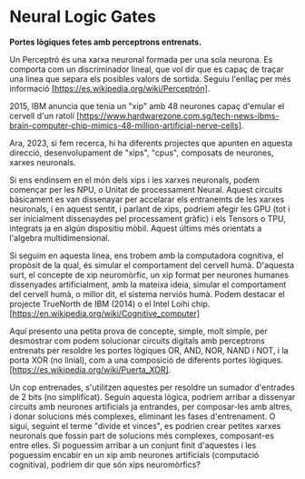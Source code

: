# Neural Logic Gates
**Portes lògiques fetes amb perceptrons entrenats.**

Un Perceptró és una xarxa neuronal formada per una sola neurona. Es comporta com un discriminador lineal, que vol dir que es capaç de traçar una linea que separa els posibles valors de sortida. Seguiu l'enllaç per més informació [https://es.wikipedia.org/wiki/Perceptrón].

2015, IBM anuncia que tenia un "xip" amb 48 neurones capaç d'emular el cervell d'un ratolí [https://www.hardwarezone.com.sg/tech-news-ibms-brain-computer-chip-mimics-48-million-artificial-nerve-cells].

Ara, 2023, si fem recerca, hi ha diferents projectes que apunten en aquesta direcció, desenvolupament de "xips", "cpus", composats de neurones, xarxes neuronals.

Si ens endinsem en el món dels xips i les xarxes neuronals, podem començar per les NPU, o Unitat de processament Neural. Aquest circuits bàsicament es van dissenayar per accelarar els entranemts de les xarxes neuronals, i en aquest sentit, i parlant de xips, podriem afegir les GPU (tot i ser inicialment dissenaydes pel processament gràfic) i els Tensors o TPU, integrats ja en algún dispositiu mòbil. Aquest últims més orientats a l'algebra multidimensional.

Si seguim en aquesta linea, ens trobem amb la computadora cognitiva, el propòsit de la qual, és simular el comportament del cervell humà. D'aquesta surt, el concepte de xip neuromòrfic, un xip format per neurones humanes dissenyades artificialment, amb la mateixa ideia, simular el comportament del cervell humà, o millor dit, el sistema nerviós humà. Podem destacar el projecte TrueNorth de IBM (2014) o el Intel Loihi chip. [https://en.wikipedia.org/wiki/Cognitive_computer]

Aquí presento una petita prova de concepte, simple, molt simple, per desmostrar com podem solucionar circuits digitals amb perceptrons entrenats per resoldre les portes lògiques OR, AND, NOR, NAND i NOT, i la porta XOR (no linial), com a una composició de diferents portes lògiques. [https://es.wikipedia.org/wiki/Puerta_XOR].

Un cop entrenades, s'utilitzen aquestes per resoldre un sumador d'entrades de 2 bits (no simplificat). Seguin aquesta lògica, podriem arribar a dissenyar circuits amb neurones artificials ja entrandes, per composar-les amb altres, i donar solucions més complexes, eliminant les fases d'entrenament. O sigui, seguint el terme "divide et vinces", es podrien crear petites xarxes neuronals que fossin part de solucions més complexes, composant-es entre elles. Si poguessim arribar a un conjunt finit d'aquestes i les poguessim encabir en un xip amb neurones artificials (computació cognitiva), podriem dir que són xips neuromòrfics?
